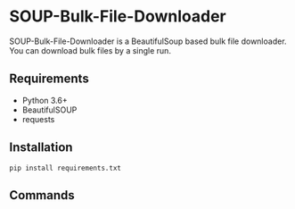 # SOUP-Bulk-File-Downloader

SOUP-Bulk-File-Downloader is a BeautifulSoup based bulk file downloader. You can download bulk files by a single run.

## Requirements

* Python 3.6+
* BeautifulSOUP
* requests

## Installation

`pip install requirements.txt`

## Commands

